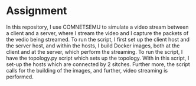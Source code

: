 # Assignment

In this repository, I use COMNETSEMU to simulate a video stream between a client and a server, where I stream the video and I capture the packets of the vedio being streamed.
To run the script, I first set up the client host and the server host, and within the hosts, I build Docker images, both at the client and at the server, which perform the streaming. 
To run the script, I have the topology.py script which sets up the topology. With in this script, I set-up the hosts which are connected by 2 sitches. 
Further more, the script calls for the building of the images, and further, video streaming is performed.
